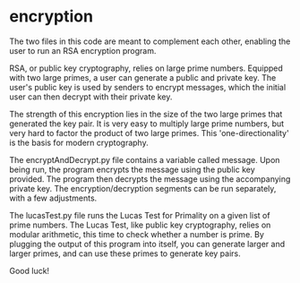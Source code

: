 # encryption
 
The two files in this code are meant to complement each other, enabling the user to
run an RSA encryption program. 

RSA, or public key cryptography, relies on large prime numbers. Equipped with two large primes, a user can generate a public and private key. The user's public key is used by senders to encrypt messages, which the initial user can then decrypt with their private key.

The strength of this encryption lies in the size of the two large primes that generated the key pair. It is very easy to multiply large prime numbers, but very hard to factor the product of two large primes. This 'one-directionality' is the basis for modern cryptography.

The encryptAndDecrypt.py file contains a variable called message. Upon being run, the program encrypts the message using the public key provided. The program then decrypts the message using the accompanying private key. The encryption/decryption segments can be run separately, with a few adjustments.

The lucasTest.py file runs the Lucas Test for Primality on a given list of prime numbers. The Lucas Test, like public key cryptography, relies on modular arithmetic, this time to check whether a number is prime. By plugging the output of this program into itself, you can generate larger and larger primes, and can use these primes to generate key pairs.

Good luck!
